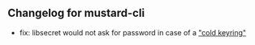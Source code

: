 ## Changelog for mustard-cli
- fix: libsecret would not ask for password in case of a ["cold keyring"](https://gitlab.gnome.org/GNOME/libsecret/issues/7)
